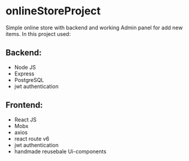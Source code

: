 # onlineStoreProject
Simple online store with backend and working Admin panel for add new items.
In this project used:

 Backend:
  -----------
  - Node JS
  - Express
  - PostgreSQL
  - jwt authentication
  
 Frontend:
  -----------
  - React JS
  - Mobx
  - axios
  - react route v6
  - jwt authentication
  - handmade reusebale Ui-components
